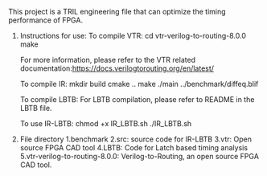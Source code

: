 This project is a TRIL engineering file that can optimize the timing performance of FPGA.

1. Instructions for use:
    To compile VTR:
        cd vtr-verilog-to-routing-8.0.0
        make

    For more information, please refer to the VTR related documentation:https://docs.verilogtorouting.org/en/latest/

    To compile IR:
        mkdir build
        cmake ..
        make
        ./main ../benchmark/diffeq.blif

    To compile LBTB:
        For LBTB compilation, please refer to README in the LBTB file.

    To use IR-LBTB:
        chmod +x IR_LBTB.sh
        ./IR_LBTB.sh

2. File directory
    1.benchmark 
    2.src: source code for IR-LBTB
    3.vtr: Open source FPGA CAD tool
    4.LBTB: Code for Latch based timing analysis
    5.vtr-verilog-to-routing-8.0.0: Verilog-to-Routing, an open source FPGA CAD tool.
